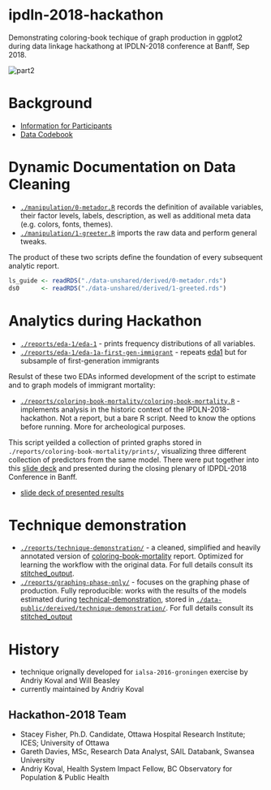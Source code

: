 # ipdln-2018-hackathon

Demonstrating coloring-book techique of graph production in ggplot2 during data linkage hackathong at IPDLN-2018 conference at Banff, Sep 2018.

![part2][part2]

# Background 
- [Information for Participants][info_participants] 
- [Data Codebook][data_codebook]

[info_participants]:data-public/raw/IPDLN_Hackathon_Information_August2018.pdf
[data_codebook]:data-public/raw/IPDLN_Hackathon_Synth_Data_Codebook_Final.pdf
    
    
# Dynamic Documentation on Data Cleaning
 
- [`./manipulation/0-metador.R`][0-meta-report] records the definition of available variables, their factor levels, labels, description, as well as additional meta data (e.g. colors, fonts, themes). 
- [`./manipulation/1-greeter.R`][1-greeter-report] imports the raw data and perform general tweaks.


The product of these two scripts define the foundation of every subsequent analytic report. 
```r
ls_guide <- readRDS("./data-unshared/derived/0-metador.rds")
ds0      <- readRDS("./data-unshared/derived/1-greeted.rds")
```

# Analytics during Hackathon

- [`./reports/eda-1/eda-1`][eda1] - prints frequency distributions of all variables. 
- [`./reports/eda-1/eda-1a-first-gen-immigrant`][eda1a] - repeats [eda1][eda1] but for subsample of first-generation immigrants

Resulst  of these two EDAs informed development of the script to estimate and to graph models of immigrant mortality: 

- [`./reports/coloring-book-mortality/coloring-book-mortality.R`][hackathon2018] - implements analysis in the historic context of the IPDLN-2018-hackathon. Not a report, but a bare R script. Need to know the options before running. More for archeological purposes.  

This script yeilded a collection of printed graphs stored in `./reports/coloring-book-mortality/prints/`, visualizing three different collection of predictors from the same model. There were put together into this [slide deck][slidedeck] and presented during the closing plenary of IDPDL-2018 Conference in Banff. 

- [slide deck of presented results][slidedeck]

[slidedeck]:https://rawgit.com/andkov/ipdln-2018-hackathon/master/reports/coloring-book-mortality/ipdln-2018-banff-hackathon-results-2018-09-14.pdf

# Technique demonstration


- [`./reports/technique-demonstration/`][tech-demo] - a cleaned, simplified and heavily annotated version of [coloring-book-mortality][hackathon2018] report. Optimized for learning the workflow with the original data. For full details consult its [stitched_output][tech-demo-stitched]. 
- [`./reports/graphing-phase-only/`][graph-only] - focuses on the graphing phase of production. Fully reproducible: works with the results of the models estimated during [technical-demonstration][graph-only], stored in [`./data-public/dereived/technique-demonstration/`][tech-demo-derived]. For full details consult its [stitched_output][graph-only-stitched]

[hackathon2018]:https://github.com/andkov/ipdln-2018-hackathon/blob/master/reports/coloring-book-mortality/coloring-book-mortality.R

[tech-demo]:https://raw.githack.com/andkov/ipdln-2018-hackathon/master/reports/technique-demonstration/technique-demonstration-1.html
[tech-demo-stitched]:https://raw.githack.com/andkov/ipdln-2018-hackathon/master/reports/technique-demonstration/stitched_output/technique-demonstration.html
[graph-only]:https://raw.githack.com/andkov/ipdln-2018-hackathon/master/reports/graphing-phase-only/graphing-phase-only-1.html
[graph-only-stitched]:https://raw.githack.com/andkov/ipdln-2018-hackathon/master/reports/graphing-phase-only/stitched_output/graphing-phase-only.html
[tech-demo-derived]:./data-public/derived/technique-demonstration/



[governor]:https://github.com/andkov/ipdln-2018-hackathon/blob/master/manipulation/governor.R
[0-meta-report]:https://raw.githack.com/andkov/ipdln-2018-hackathon/master/manipulation/stitched-output/0-metador.html
[1-greeter-report]:https://raw.githack.com/andkov/ipdln-2018-hackathon/master/manipulation/stitched-output/1-greeter.html
[eda1]:https://raw.githack.com/andkov/ipdln-2018-hackathon/master/reports/eda-1/eda-1.html
[eda1a]:https://raw.githack.com/andkov/ipdln-2018-hackathon/master/reports/eda-1/eda-1a-first-gen-immigrant.html

[part1]:https://raw.githubusercontent.com/andkov/ipdln-2018-hackathon/master/reports/coloring-book-mortality/results-part-1.gif
[part2]:https://raw.githubusercontent.com/andkov/ipdln-2018-hackathon/master/reports/coloring-book-mortality/results-part-2.gif

# History

- technique orignally developed for `ialsa-2016-groningen` exercise by Andriy Koval and Will Beasley
- currently maintained by Andriy Koval

## Hackathon-2018 Team
- Stacey Fisher, Ph.D. Candidate, Ottawa Hospital Research Institute; ICES; University of Ottawa
- Gareth Davies, MSc, Research Data Analyst, SAIL Databank, Swansea University
- Andriy Koval, Health System Impact Fellow, BC Observatory for Population & Public Health




